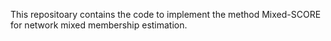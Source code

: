 This repositoary contains the code to implement the method Mixed-SCORE for network mixed membership estimation. 
